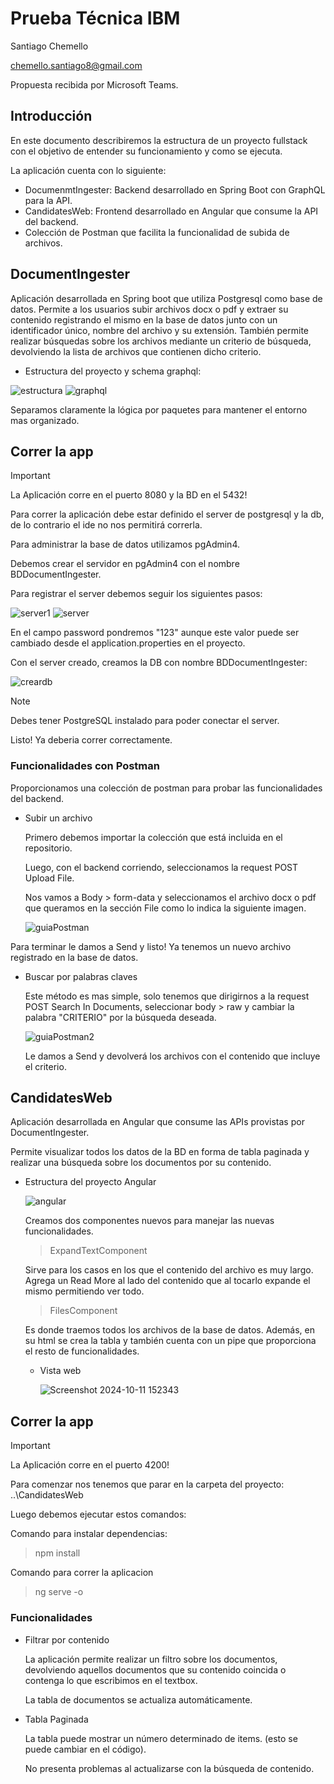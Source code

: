 # Prueba Técnica IBM

Santiago Chemello 

chemello.santiago8@gmail.com

Propuesta recibida por Microsoft Teams.

## Introducción

En este documento describiremos la estructura de un proyecto fullstack con el objetivo de entender su funcionamiento y como se ejecuta.

La aplicación cuenta con lo siguiente: 

- DocumenmtIngester: Backend desarrollado en Spring Boot con GraphQL para la API.
- CandidatesWeb: Frontend desarrollado en Angular que consume la API del backend.
- Colección de Postman que facilita la funcionalidad de subida de archivos. 

## DocumentIngester

Aplicación desarrollada en Spring boot que utiliza Postgresql como base de datos.
Permite a los usuarios subir archivos docx o pdf y extraer su contenido registrando el mismo en la base de datos junto con un identificador único, nombre del archivo y su extensión.
También permite realizar búsquedas sobre los archivos mediante un criterio de búsqueda, devolviendo la lista de archivos que contienen dicho criterio.

- Estructura del proyecto y schema graphql:

  
![estructura](https://github.com/user-attachments/assets/71b2226f-1064-42dd-8ddf-ff6577a3da32)
![graphql](https://github.com/user-attachments/assets/0b419bfb-0634-48e7-a8b6-7fa6e2eea14d)

Separamos claramente la lógica por paquetes para mantener el entorno mas organizado.

## Correr la app

> [!IMPORTANT]
La Aplicación corre en el puerto 8080 y la BD en el 5432!

Para correr la aplicación debe estar definido el server de postgresql y la db, de lo contrario el ide no nos permitirá correrla.

Para administrar la base de datos utilizamos pgAdmin4.

Debemos crear el servidor en pgAdmin4 con el nombre BDDocumentIngester.

Para registrar el server debemos seguir los siguientes pasos:

![server1](https://github.com/user-attachments/assets/fc01ac8e-d713-4c21-8c59-cdd52e45ca61)
![server](https://github.com/user-attachments/assets/3ad810e4-faf9-4262-bed3-eefe57f834ce)

En el campo password pondremos "123" aunque este valor puede ser cambiado desde el application.properties en el proyecto.

Con el server creado, creamos la DB con nombre BDDocumentIngester:

![creardb](https://github.com/user-attachments/assets/11c65c30-c93c-4938-9aaf-d6233f2a9efa)


> [!NOTE]
> Debes tener PostgreSQL instalado para poder conectar el server.

Listo! Ya deberia correr correctamente.

### Funcionalidades con Postman

Proporcionamos una colección de postman para probar las funcionalidades del backend.

- Subir un archivo

  Primero debemos importar la colección que está incluida en el repositorio.

  Luego, con el backend corriendo, seleccionamos la request POST Upload File. 

  Nos vamos a Body > form-data y seleccionamos el archivo docx o pdf que queramos en la sección File como lo indica la siguiente imagen.


  ![guiaPostman](https://github.com/user-attachments/assets/da665d1b-e9ad-466c-83a2-a6c2e0383c9a)

Para terminar le damos a Send y listo! Ya tenemos un nuevo archivo registrado en la base de datos.

- Buscar por palabras claves

  Este método es mas simple, solo tenemos que dirigirnos a la request POST Search In Documents, seleccionar body > raw y cambiar la palabra "CRITERIO" por la búsqueda deseada.

  ![guiaPostman2](https://github.com/user-attachments/assets/ea186ade-59c8-4701-9796-31dc8100ea70)

  Le damos a Send y devolverá los archivos con el contenido que incluye el criterio.


## CandidatesWeb

Aplicación desarrollada en Angular que consume las APIs provistas por DocumentIngester.

Permite visualizar todos los datos de la BD en forma de tabla paginada y realizar una búsqueda sobre los documentos por su contenido.

- Estructura del proyecto Angular

  ![angular](https://github.com/user-attachments/assets/4fdfc9ed-d6ee-4fbe-b7c5-ca5140a26653)

  Creamos dos componentes nuevos para manejar las nuevas funcionalidades.

  > ExpandTextComponent

    Sirve para los casos en los que el contenido del archivo es muy largo. Agrega un Read More al lado del contenido que al tocarlo expande el mismo permitiendo ver todo.

   > FilesComponent

    Es donde traemos todos los archivos de la base de datos. Además, en su html se crea la tabla y también cuenta con un pipe que proporciona el resto de funcionalidades.

  - Vista web

    ![Screenshot 2024-10-11 152343](https://github.com/user-attachments/assets/ba0e9675-8add-4034-86a0-993ceff42c4b)


## Correr la app

> [!IMPORTANT]
La Aplicación corre en el puerto 4200!

Para comenzar nos tenemos que parar en la carpeta del proyecto: ..\CandidatesWeb

Luego debemos ejecutar estos comandos:

Comando para instalar dependencias:

> npm install

Comando para correr la aplicacion

> ng serve -o

### Funcionalidades

- Filtrar por contenido

  La aplicación permite realizar un filtro sobre los documentos, devolviendo aquellos documentos que su contenido coincida o contenga lo que escribimos en el textbox.

  La tabla de documentos se actualiza automáticamente.

- Tabla Paginada

  La tabla puede mostrar un número determinado de items. (esto se puede cambiar en el código).

  No presenta problemas al actualizarse con la búsqueda de contenido.
  

